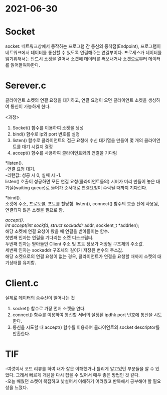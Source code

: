 # 2021-06-30

# Socket
socket: 네트워크상에서 동작하는 프로그램 간 통신의 종착점(Endpoint), 프로그램이 네트워크에서 데이터를 통신할 수 있도록 연결해주는 연결부이다. 프로세스가 데이터를 읽기위해서는 반드시 소켓을 열어서 소켓에 데이터를 써보내거나 소켓으로부터 데이터를 읽어들여야한다.

# Serever.c
클라이언트 소켓의 연결 요청을 대기하고, 연결 요청이 오면 클라이언트 소켓을 생성하여 통신이 가능하게 한다.

<과정>
1) Socket() 함수를 이용하여 소켓을 생성
2) bind() 함수로 ip와 port 번호를 설정
3) listen() 함수로 클라이언트의 접근 요청에 수신 대기열을 만들어 몇 개의 클라이언트를 대기 시킬지 결정
4) accept() 함수를 사용하여 클라이언트와의 연결을 기다림

*listen().  
-연결 요청 대기.   
-리턴값: 성공 시 0, 실패 시 -1.      
listen() 호출이 성공하면 모든 연결 요청(클라이언트들의) 서버가 미리 만들어 놓은 대기실(waiting queue)로 들어가 순서대로 연결요청이 수락될 때까지 기다린다.  

*bind().  
소켓에 주소, 프로토콜, 포트를 할당함. 
listen(), connect() 함수의 호출 전에 사용됨, 연결되지 않은 소켓을 필요로 함. 

*accept().  
int accept(int sockfd, struct sockaddr* addr, socklent_t *addrlen);     
해당 소켓에 연결 요청이 왔을 때 연결을 받아들이는 함수.      
첫번째 인자는 연결을 기다리는 소켓 디스크립터.      
두번째 인자는 받아들인 Client 주소 및 포트 정보가 저장될 구조체의 주소값.      
세번째 인자는 sockaddr 구조체의 길이가 저장된 변수의 주소값.      
해당 소켓으로의 연결 요청이 없는 경우, 클라이언트가 연결을 요청할 때까지 소켓의 대기상태를 유지함. 

# Client.c
실제로 데이터의 송수신이 일어나는 것

1) socket() 함수로 가장 먼저 소켓을 연다.
2) connect() 함수를 이용하여 통신할 서버의 설정된 ipdhk port 번호에 통신을 시도한다.
3) 통신을 시도할 때 accept() 함수를 이용하여 클라이언트의 socket descriptor를 반환한다.

# TIF
-여럿이서 코드 리뷰를 하여 내가 잘못 이해했거나 틀리게 알고있던 부분들을 알 수 있었다. 그래서 빠르게 개념을 다시 잡을 수 있어서 매우 좋은 방법인 것 같다.   
-오늘 배웠던 소켓이 복잡하고 낯설어서 이해하기 어려웠고 반복해서 공부해야 할 필요성을 느꼈다.



